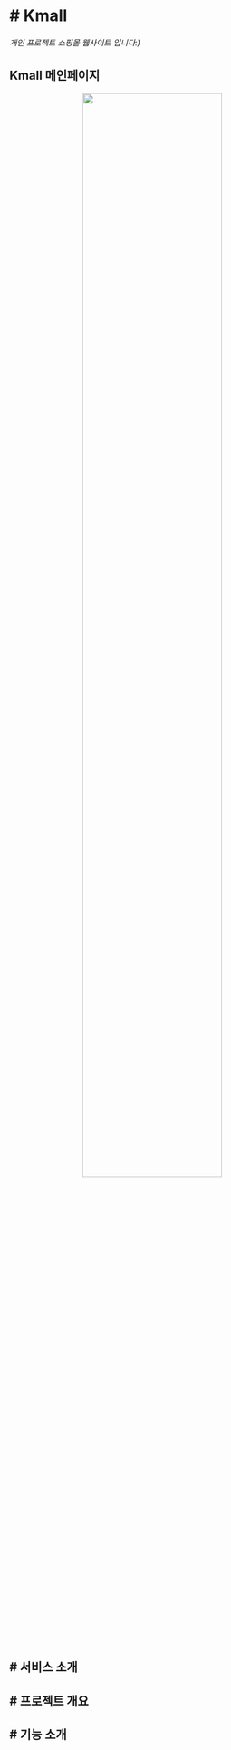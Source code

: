 # # Kmall
###### 개인 프로젝트 쇼핑몰 웹사이트 입니다:)
## Kmall 메인페이지
<p align="center"><img src = "https://user-images.githubusercontent.com/107676815/177061448-be672f35-2cd4-4f5e-8d90-97e410a263c3.png" width="70%" height="70%"></p>

## # 서비스 소개

## # 프로젝트 개요

## # 기능 소개
